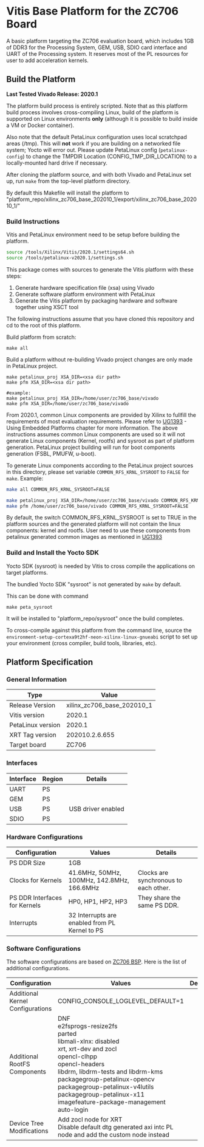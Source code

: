 # Vitis Base Platform for the ZC706 Board

A basic platform targeting the ZC706 evaluation board, which includes 1GB of DDR3 for the Processing System, GEM, USB, SDIO card interface and UART of the Processing system. It reserves most of the PL resources for user to add acceleration kernels.

## Build the Platform

**Last Tested Vivado Release: 2020.1**

The platform build process is entirely scripted. Note that as this platform
build process involves cross-compiling Linux, build of the platform is supported
on Linux environments **only** (although it is possible to build inside a VM or
Docker container).

Also note that the default PetaLinux configuration uses local scratchpad areas (/tmp). This
will **not** work if you are building on a networked file system; Yocto will error out.
Please update PetaLinux config (`petalinux-config`) to change the TMPDIR Location (CONFIG_TMP_DIR_LOCATION) to a locally-mounted hard drive if necessary.

After cloning the platform source, and with both Vivado and PetaLinux set up, run
`make` from the top-level platform directory.

By default this Makefile will install the platform to "platform_repo/xilinx_zc706_base_202010_1/export/xilinx_zc706_base_202010_1/"



### Build Instructions

Vitis and PetaLinux environment need to be setup before building the platform.

```bash
source /tools/Xilinx/Vitis/2020.1/settings64.sh
source /tools/petalinux-v2020.1/settings.sh
```



This package comes with sources to generate the Vitis platform with these steps:

1. Generate hardware specification file (xsa) using Vivado
2. Generate software platform environment with PetaLinux
3. Generate the Vitis platform by packaging hardware and software together using XSCT tool

The following instructions assume that you have cloned this repository and cd to the root of this platform.

Build platform from scratch:

```
make all
```

Build a platform without re-building Vivado project changes are only made in PetaLinux project.
```
make petalinux_proj XSA_DIR=<xsa dir path>
make pfm XSA_DIR=<xsa dir path>

#example:
make petalinux_proj XSA_DIR=/home/user/zc706_base/vivado
make pfm XSA_DIR=/home/user/zc706_base/vivado
```

From 2020.1, common Linux components are provided by Xilinx to fullfill the requirements of most evaluation requirements. Please refer to [UG1393](https://www.xilinx.com/html_docs/xilinx2020_1/vitis_doc/kme1569523964461.html) - Using Embedded Platforms chapter for more information. The above instructions assumes common Linux components are used so it will not generate Linux components (Kernel, rootfs) and sysroot as part of platform generation. PetaLinux project building will run for boot components generation (FSBL, PMUFW, u-boot). 

To generate Linux components according to the PetaLinux project sources in this directory, please set variable `COMMON_RFS_KRNL_SYSROOT` to `FALSE` for `make`. Example:
```bash
make all COMMON_RFS_KRNL_SYSROOT=FALSE
```

```bash
make petalinux_proj XSA_DIR=/home/user/zc706_base/vivado COMMON_RFS_KRNL_SYSROOT=FALSE
make pfm /home/user/zc706_base/vivado COMMON_RFS_KRNL_SYSROOT=FALSE
```

By default, the switch COMMON_RFS_KRNL_SYSROOT is set to TRUE in the platform sources and the generated platform will not contain the linux components: kernel and rootfs. User need to use these components from petalinux generated common images as mentioned in [UG1393](https://www.xilinx.com/html_docs/xilinx2020_1/vitis_doc/kme1569523964461.html)

### Build and Install the Yocto SDK

Yocto SDK (sysroot) is needed by Vitis to cross compile the applications on target platforms.

The bundled Yocto SDK "sysroot" is not generated by `make` by default. 

This can be done with command 
```
make peta_sysroot
```
It will be installed to "platform_repo/sysroot" once the build completes.

To cross-compile against this platform from the command line, source the
`environment-setup-cortexa9t2hf-neon-xilinx-linux-gnueabi` script to set up your environment (cross
compiler, build tools, libraries, etc).

## Platform Specification

### General Information

| Type              | Value                       |
| ----------------- | --------------------------- |
| Release Version   | xilinx_zc706_base_202010_1  |
| Vitis version     | 2020.1                      |
| PetaLinux version | 2020.1                      |
| XRT Tag version   | 202010.2.6.655              |
| Target board      | ZC706                       |

### Interfaces

| Interface | Region | Details            |
| --------- | ------ | ------------------ |
| UART      | PS     |                    |
| GEM       | PS     |                    |
| USB       | PS     | USB driver enabled |
| SDIO      | PS     |                    |

### Hardware Configurations

| Configuration                 | Values                                                | Details                               |
| ----------------------------- | ----------------------------------------------------- | ------------------------------------- |
| PS DDR Size                   | 1GB                                                   |                                       |
| Clocks for Kernels            | 41.6MHz, 50MHz, 100MHz, 142.8MHz, 166.6MHz            | Clocks are synchronous to each other. |
| PS DDR Interfaces for Kernels | HP0, HP1, HP2, HP3                                    | They share the same PS DDR.           |
| Interrupts                    | 32 Interrupts are enabled from PL Kernel to PS        |                                       |

### Software Configurations

The software configurations are based on [ZC706 BSP](https://www.xilinx.com/support/download/index.html/content/xilinx/en/downloadNav/embedded-design-tools.html). Here is the list of additional configurations.

| Configuration                    | Values                                                       | Details |
| -------------------------------- | ------------------------------------------------------------ | ------- |
| Additional Kernel Configurations | CONFIG_CONSOLE_LOGLEVEL_DEFAULT=1                            |         |
| Additional RootFS Components     | DNF<br />e2fsprogs-resize2fs<br />parted<br />libmali-xlnx: disabled<br />xrt, xrt-dev and zocl<br />opencl-clhpp<br />opencl-headers<br />libdrm, libdrm-tests and libdrm-kms<br />packagegroup-petalinux-opencv<br />packagegroup-petalinux-v4lutils<br />packagegroup-petalinux-x11<br />imagefeature-package-management<br />auto-login |         |
| Device Tree Modifications        | Add zocl node for XRT<br />Disable default dtg generated axi intc PL node and add the custom node instead |         |
